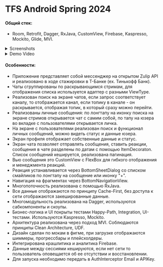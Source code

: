 # TFS Android Spring 2024

#### Общий стек:
- Room, Retrofit, Dagger, RxJava, CustomView, Firebase, Kaspresso, Mockito, Glide, MVI.
  
<details> 
  <summary>Screenshots</summary> 
<img src="https://github.com/MikhailN45/MessengerFintech/assets/53788038/92f5896d-03a4-4bc7-8c7f-1586b9f2526a" width="250">
<img src="https://github.com/MikhailN45/MessengerFintech/assets/53788038/6a59756b-74da-40f2-8907-2b5da9e27492" width="250">
<img src="https://github.com/MikhailN45/MessengerFintech/assets/53788038/1da762c7-55e6-4db9-959b-929bb3681db5" width="250">
<img src="https://github.com/MikhailN45/MessengerFintech/assets/53788038/25459aba-3d15-4a0a-a3bd-5fad4dcfb532" width="250">
<img src="https://github.com/MikhailN45/MessengerFintech/assets/53788038/82cfa478-1dbe-4bca-a16f-66a747c5b31f" width="250">
<img src="https://github.com/MikhailN45/MessengerFintech/assets/53788038/76e079ab-ed2a-407a-8894-8be8e1e380a1" width="250">
<img src="https://github.com/MikhailN45/MessengerFintech/assets/53788038/dafb4aa9-f1c1-488b-b62a-890c94e8f51c" width="250">
</details>

<details> 
  <summary>Demo Video</summary> 
<a href="https://github.com/MikhailN45/MessengerFintech/assets/53788038/5ac18eb9-48cd-433a-8c44-9c3efd739b69">Demo video</a>
</details>

#### Особенности:
- Приложение представляет собой мессенджер на открытом Zulip API и реализовано в ходе стажировки в T-Банке (ex. Тинькофф Банк).
- Чаты сгруппированы по раскрывающимся стримам, для отображения списка используется адаптер с разными ViewType.
- Реализован поиск на экране чатов, если запрос соответствует каналу, то отображается канал, если топику в канале - он раскрывается, отображая топик, в который сразу можно перейти.
- Реализованы личные сообщения: по лонгтапу на иконку поиска на экране стримов открывается чат с самим собой, по тапу на юзера во вкладке с пользователями открывается личка. 
- На экране с пользователями реализован поиск и функционал личных сообщений, можно видеть статус и данные юзера.
- Экран профиля отображает собственные данные и статус.
- Экран чата позволяет отправлять сообщения, ставить реакции, сообщения в чате разделены по датам с помощью ItemDecoraton. Список сообщений кешируется, реализована пагинация. 
- Вью сообщения это CustomView с FlexBox для гибкого отображения и менеджмента реакций.
- Реакция устанавливается через BottomSheetDialog со списком смайликов по лонгтапу на сообщение или иконку "+".
- Навигация на фрагментах через BottomNavigationView.
- Многопоточность реализована с помощью RxJava.
- Все данные отображаются по принципу Cache-First, без доступа к сети отображаются закешированные данные.
- Многомодульность реализована на Dagger, используются сабкомпоненты и скоупы.
- Бизнес-логика и UI покрыты тестами Happy-Path, Integration, UI-тестами. Используются Kaspresso, Mockito.
- Архитектура реализована через подход MVI. Соблюдаются принципы Clean Architecture, UDF.
- Дизайн сделан по мокам в фигме, при загрузке отображаются шиммеры, прогрессбары и плейсхолдеры.
- Интегрирована крашлитика и аналитика Firebase.
- Данные между сессиями кешируются, если нет сети то пользователь оповещается об ее отсутствии и восстановлении.
- Для запуска необходимо передать в AuthInterceptor Email и APIKey.



